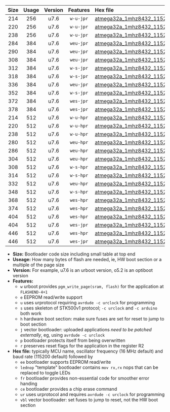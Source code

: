 |Size|Usage|Version|Features|Hex file|
|:-:|:-:|:-:|:-:|:--|
|214|256|u7.6|`w-u-jpr`|[atmega32a_1mhz8432_115200bps_ur_vbl.hex](https://raw.githubusercontent.com/stefanrueger/urboot/main//atmega32a_1mhz8432_115200bps_ur_vbl.hex)|
|220|256|u7.6|`w-u-jpr`|[atmega32a_1mhz8432_115200bps_lednop_ur_vbl.hex](https://raw.githubusercontent.com/stefanrueger/urboot/main//atmega32a_1mhz8432_115200bps_lednop_ur_vbl.hex)|
|238|256|u7.6|`w-u-jpr`|[atmega32a_1mhz8432_115200bps_lednop_fr_ur_vbl.hex](https://raw.githubusercontent.com/stefanrueger/urboot/main//atmega32a_1mhz8432_115200bps_lednop_fr_ur_vbl.hex)|
|284|384|u7.6|`weu-jpr`|[atmega32a_1mhz8432_115200bps_ee_ur_vbl.hex](https://raw.githubusercontent.com/stefanrueger/urboot/main//atmega32a_1mhz8432_115200bps_ee_ur_vbl.hex)|
|290|384|u7.6|`weu-jpr`|[atmega32a_1mhz8432_115200bps_ee_lednop_ur_vbl.hex](https://raw.githubusercontent.com/stefanrueger/urboot/main//atmega32a_1mhz8432_115200bps_ee_lednop_ur_vbl.hex)|
|308|384|u7.6|`weu-jpr`|[atmega32a_1mhz8432_115200bps_ee_lednop_fr_ur_vbl.hex](https://raw.githubusercontent.com/stefanrueger/urboot/main//atmega32a_1mhz8432_115200bps_ee_lednop_fr_ur_vbl.hex)|
|312|384|u7.6|`w-s-jpr`|[atmega32a_1mhz8432_115200bps_vbl.hex](https://raw.githubusercontent.com/stefanrueger/urboot/main//atmega32a_1mhz8432_115200bps_vbl.hex)|
|318|384|u7.6|`w-s-jpr`|[atmega32a_1mhz8432_115200bps_lednop_vbl.hex](https://raw.githubusercontent.com/stefanrueger/urboot/main//atmega32a_1mhz8432_115200bps_lednop_vbl.hex)|
|336|384|u7.6|`weu-jpr`|[atmega32a_1mhz8432_115200bps_ee_lednop_fr_ce_ur_vbl.hex](https://raw.githubusercontent.com/stefanrueger/urboot/main//atmega32a_1mhz8432_115200bps_ee_lednop_fr_ce_ur_vbl.hex)|
|352|384|u7.6|`w-s-jpr`|[atmega32a_1mhz8432_115200bps_lednop_fr_vbl.hex](https://raw.githubusercontent.com/stefanrueger/urboot/main//atmega32a_1mhz8432_115200bps_lednop_fr_vbl.hex)|
|372|384|u7.6|`wes-jpr`|[atmega32a_1mhz8432_115200bps_ee_vbl.hex](https://raw.githubusercontent.com/stefanrueger/urboot/main//atmega32a_1mhz8432_115200bps_ee_vbl.hex)|
|378|384|u7.6|`wes-jpr`|[atmega32a_1mhz8432_115200bps_ee_lednop_vbl.hex](https://raw.githubusercontent.com/stefanrueger/urboot/main//atmega32a_1mhz8432_115200bps_ee_lednop_vbl.hex)|
|214|512|u7.6|`w-u-hpr`|[atmega32a_1mhz8432_115200bps_ur.hex](https://raw.githubusercontent.com/stefanrueger/urboot/main//atmega32a_1mhz8432_115200bps_ur.hex)|
|220|512|u7.6|`w-u-hpr`|[atmega32a_1mhz8432_115200bps_lednop_ur.hex](https://raw.githubusercontent.com/stefanrueger/urboot/main//atmega32a_1mhz8432_115200bps_lednop_ur.hex)|
|238|512|u7.6|`w-u-hpr`|[atmega32a_1mhz8432_115200bps_lednop_fr_ur.hex](https://raw.githubusercontent.com/stefanrueger/urboot/main//atmega32a_1mhz8432_115200bps_lednop_fr_ur.hex)|
|280|512|u7.6|`weu-hpr`|[atmega32a_1mhz8432_115200bps_ee_ur.hex](https://raw.githubusercontent.com/stefanrueger/urboot/main//atmega32a_1mhz8432_115200bps_ee_ur.hex)|
|286|512|u7.6|`weu-hpr`|[atmega32a_1mhz8432_115200bps_ee_lednop_ur.hex](https://raw.githubusercontent.com/stefanrueger/urboot/main//atmega32a_1mhz8432_115200bps_ee_lednop_ur.hex)|
|304|512|u7.6|`weu-hpr`|[atmega32a_1mhz8432_115200bps_ee_lednop_fr_ur.hex](https://raw.githubusercontent.com/stefanrueger/urboot/main//atmega32a_1mhz8432_115200bps_ee_lednop_fr_ur.hex)|
|308|512|u7.6|`w-s-hpr`|[atmega32a_1mhz8432_115200bps.hex](https://raw.githubusercontent.com/stefanrueger/urboot/main//atmega32a_1mhz8432_115200bps.hex)|
|314|512|u7.6|`w-s-hpr`|[atmega32a_1mhz8432_115200bps_lednop.hex](https://raw.githubusercontent.com/stefanrueger/urboot/main//atmega32a_1mhz8432_115200bps_lednop.hex)|
|332|512|u7.6|`weu-hpr`|[atmega32a_1mhz8432_115200bps_ee_lednop_fr_ce_ur.hex](https://raw.githubusercontent.com/stefanrueger/urboot/main//atmega32a_1mhz8432_115200bps_ee_lednop_fr_ce_ur.hex)|
|348|512|u7.6|`w-s-hpr`|[atmega32a_1mhz8432_115200bps_lednop_fr.hex](https://raw.githubusercontent.com/stefanrueger/urboot/main//atmega32a_1mhz8432_115200bps_lednop_fr.hex)|
|368|512|u7.6|`wes-hpr`|[atmega32a_1mhz8432_115200bps_ee.hex](https://raw.githubusercontent.com/stefanrueger/urboot/main//atmega32a_1mhz8432_115200bps_ee.hex)|
|374|512|u7.6|`wes-hpr`|[atmega32a_1mhz8432_115200bps_ee_lednop.hex](https://raw.githubusercontent.com/stefanrueger/urboot/main//atmega32a_1mhz8432_115200bps_ee_lednop.hex)|
|404|512|u7.6|`wes-hpr`|[atmega32a_1mhz8432_115200bps_ee_lednop_fr.hex](https://raw.githubusercontent.com/stefanrueger/urboot/main//atmega32a_1mhz8432_115200bps_ee_lednop_fr.hex)|
|404|512|u7.6|`wes-jpr`|[atmega32a_1mhz8432_115200bps_ee_lednop_fr_vbl.hex](https://raw.githubusercontent.com/stefanrueger/urboot/main//atmega32a_1mhz8432_115200bps_ee_lednop_fr_vbl.hex)|
|446|512|u7.6|`wes-hpr`|[atmega32a_1mhz8432_115200bps_ee_lednop_fr_ce.hex](https://raw.githubusercontent.com/stefanrueger/urboot/main//atmega32a_1mhz8432_115200bps_ee_lednop_fr_ce.hex)|
|446|512|u7.6|`wes-jpr`|[atmega32a_1mhz8432_115200bps_ee_lednop_fr_ce_vbl.hex](https://raw.githubusercontent.com/stefanrueger/urboot/main//atmega32a_1mhz8432_115200bps_ee_lednop_fr_ce_vbl.hex)|

- **Size:** Bootloader code size including small table at top end
- **Useage:** How many bytes of flash are needed, ie, HW boot section or a multiple of the page size
- **Version:** For example, u7.6 is an urboot version, o5.2 is an optiboot version
- **Features:**
  + `w` urboot provides `pgm_write_page(sram, flash)` for the application at `FLASHEND-4+1`
  + `e` EEPROM read/write support
  + `u` uses urprotocol requiring `avrdude -c urclock` for programming
  + `s` uses skeleton of STK500v1 protocol; `-c urclock` and `-c arduino` both work
  + `h` hardware boot section: make sure fuses are set for reset to jump to boot section
  + `j` vector bootloader: uploaded applications *need to be patched externally*, eg, using `avrdude -c urclock`
  + `p` bootloader protects itself from being overwritten
  + `r` preserves reset flags for the application in the register R2
- **Hex file:** typically MCU name, oscillator frequency (16 MHz default) and baud rate (115200 default) followed by
  + `ee` bootloader supports EEPROM read/write
  + `lednop` "template" bootloader contains `mov rx,rx` nops that can be replaced to toggle LEDs
  + `fr` bootloader provides non-essential code for smoother error handing
  + `ce` bootloader provides a chip erase command
  + `ur` uses urprotocol and requires `avrdude -c urclock` for programming
  + `vbl` vector bootloader: set fuses to jump to reset, not the HW boot section
